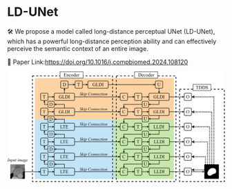 # LD-UNet
🛠️ We propose a model called long-distance perceptual UNet (LD-UNet), which has a powerful long-‍distance perception ability and can effectively perceive the semantic context of an entire image. 

🔎 Paper Link:https://doi.org/10.1016/j.compbiomed.2024.108120

![](https://github.com/odindis/LD-Unet/blob/main/model.png)
